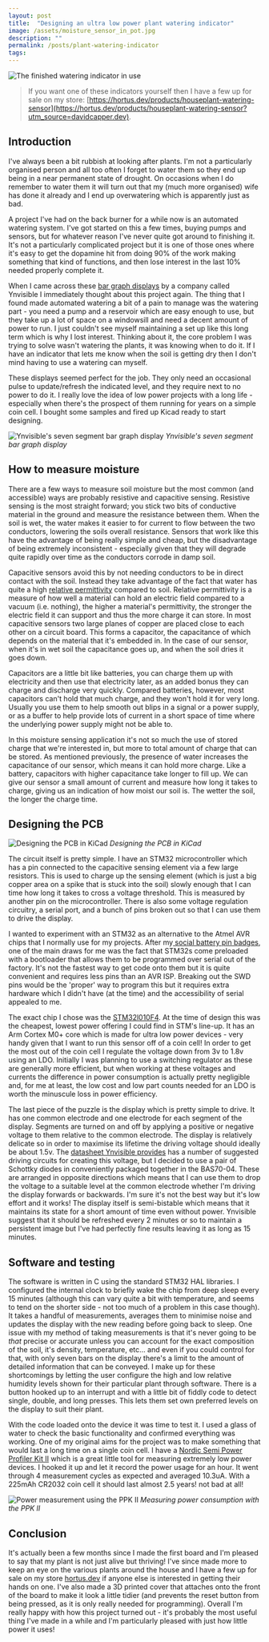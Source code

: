 ```yaml
---
layout: post
title:  "Designing an ultra low power plant watering indicator"
image: /assets/moisture_sensor_in_pot.jpg
description: ""
permalink: /posts/plant-watering-indicator
tags:
---
```


![The finished watering indicator in use](/assets/moisture_sensor_in_pot.jpg)
>If you want one of these indicators yourself then I have a few up for sale on my store: [https://hortus.dev/products/houseplant-watering-sensor](https://hortus.dev/products/houseplant-watering-sensor?utm_source=davidcapper.dev). 

## Introduction

I've always been a bit rubbish at looking after plants. I'm not a particularly organised person and all too often I forget to water them so they end up being in a near permanent state of drought. On occasions when I do remember to water them it will turn out that my (much more organised) wife has done it already and I end up overwatering which is apparently just as bad. 

A project I've had on the back burner for a while now is an automated watering system. I've got started on this a few times, buying pumps and sensors, but for whatever reason I've never quite got around to finishing it. It's not a particularly complicated project but it is one of those ones where it's easy to get the dopamine hit from doing 90% of the work making something that kind of functions, and then lose interest in the last 10% needed properly complete it.

When I came across these [bar graph displays](https://www.ynvisible.com/product/bar-graph-display-pack-of-3) by a company called Ynvisible I immediately thought about this project again. The thing that I found made automated watering a bit of a pain to manage was the watering part - you need a pump and a reservoir which are easy enough to use, but they take up a lot of space on a windowsill and need a decent amount of power to run. I just couldn't see myself maintaining a set up like this long term which is why I lost interest. Thinking about it, the core problem I was trying to solve wasn't watering the plants, it was knowing when to do it. If I have an indicator that lets me know when the soil is getting dry then I don't mind having to use a watering can myself. 

These displays seemed perfect for the job. They only need an occasional pulse to update/refresh the indicated level, and they require next to no power to do it. I really love the idea of low power projects with a long life - especially when there's the prospect of them running for years on a simple coin cell. I bought some samples and fired up Kicad ready to start designing.

![Ynvisible's seven segment bar graph display](/assets/moisture_sensor_ynvisible_display.jpg)
*Ynvisible's seven segment bar graph display*

## How to measure moisture

There are a few ways to measure soil moisture but the most common (and accessible) ways are probably resistive and capacitive sensing. Resistive sensing is the most straight forward; you stick two bits of conductive material in the ground and measure the resistance between them. When the soil is wet, the water makes it easier to for current to flow between the two conductors, lowering the soils overall resistance. Sensors that work like this have the advantage of being really simple and cheap, but the disadvantage of being extremely inconsistent - especially given that they will degrade quite rapidly over time as the conductors corrode in damp soil. 

Capacitive sensors avoid this by not needing conductors to be in direct contact with the soil. Instead they take advantage of the fact that water has quite a high [relative permittivity](https://en.wikipedia.org/wiki/Relative_permittivity) compared to soil. Relative permittivity is a measure of how well a material can hold an electric field compared to a vacuum (i.e. nothing), the higher a material's permittivity, the stronger the electric field it can support and thus the more charge it can store. In most capacitive sensors two large planes of copper are placed close to each other on a circuit board. This forms a capacitor, the capacitance of which depends on the material that it's embedded in. In the case of our sensor, when it's in wet soil the capacitance goes up, and when the soil dries it goes down.

Capacitors are a little bit like batteries, you can charge them up with electricity and then use that electricity later, as an added bonus they can charge and discharge very quickly. Compared batteries, however, most capacitors can't hold that much charge, and they won't hold it for very long. Usually you use them to help smooth out blips in a signal or a power supply, or as a buffer to help provide lots of current in a short space of time where the underlying power supply might not be able to.

In this moisture sensing application it's not so much the use of stored charge that we're interested in, but more to total amount of charge that can be stored. As mentioned previously, the presence of water increases the capacitance of our sensor, which means it can hold more charge. Like a battery, capacitors with higher capacitance take longer to fill up. We can give our sensor a small amount of current and measure how long it takes to charge, giving us an indication of how moist our soil is. The wetter the soil, the longer the charge time.

## Designing the PCB

![Designing the PCB in KiCad](/assets/moisture_sensor_pcb_layout.png)
*Designing the PCB in KiCad*

The circuit itself is pretty simple. I have an STM32 microcontroller which has a pin connected to the capacitive sensing element via a few large resistors. This is used to charge up the sensing element (which is just a big copper area on a spike that is stuck into the soil) slowly enough that I can time how long it takes to cross a voltage threshold. This is measured by another pin on the microcontroller. There is also some voltage regulation circuitry, a serial port, and a bunch of pins broken out so that I can use them to drive the display.

I wanted to experiment with an STM32 as an alternative to the Atmel AVR chips that I normally use for my projects. After my[ social battery pin badges](https://hortus.dev/products/social-battery), one of the main draws for me was the fact that STM32s come preloaded with a bootloader that allows them to be programmed over serial out of the factory. It's not the fastest way to get code onto them but it is quite convenient and requires less pins than an AVR ISP. Breaking out the SWD pins would be the 'proper' way to program this but it requires extra hardware which I didn't have (at the time) and the accessibility of serial appealed to me.

The exact chip I chose was the [STM32l010F4](https://www.st.com/en/microcontrollers-microprocessors/stm32l010f4.html). At the time of design this was the cheapest, lowest power offering I could find in STM's line-up. It has an Arm Cortex M0+ core which is made for ultra low power devices - very handy given that I want to run this sensor off of a coin cell! In order to get the most out of the coin cell I regulate the voltage down from 3v to 1.8v using an LDO. Initially I was planning to use a switching regulator as these are generally more efficient, but when working at these voltages and currents the difference in power consumption is actually pretty negligible and, for me at least, the low cost and low part counts needed for an LDO is worth the minuscule loss in power efficiency.

The last piece of the puzzle is the display which is pretty simple to drive. It has one common electrode and one electrode for each segment of the display. Segments are turned on and off by applying a positive or negative voltage to them relative to the common electrode. The display is relatively delicate so in order to maximise its lifetime the driving voltage should ideally be about 1.5v. The [datasheet Ynvisible provides](https://cdn.prod.website-files.com/5f7f21e12602d912658dce12/62207f059a97570924e24003_D0431G02V01-V1.0.pdf) has a number of suggested driving circuits for creating this voltage, but I decided to use a pair of Schottky diodes in conveniently packaged together in the BAS70-04. These are arranged in opposite directions which means that I can use them to drop the voltage to a suitable level at the common electrode whether I'm driving the display forwards or backwards. I'm sure it's not the best way but it's low effort and it works! The display itself is semi-bistable which means that it maintains its state for a short amount of time even without power. Ynvisible suggest that it should be refreshed every 2 minutes or so to maintain a persistent image but I've had perfectly fine results leaving it as long as 15 minutes. 

## Software and testing

The software is written in C using the standard STM32 HAL libraries. I configured the internal clock to briefly wake the chip from deep sleep every 15 minutes (although this can vary quite a bit with temperature, and seems to tend on the shorter side - not too much of a problem in this case though). It takes a handful of measurements, averages them to minimise noise and updates the display with the new reading before going back to sleep. One issue with my method of taking measurements is that it's never going to be _that_ precise or accurate unless you can account for the exact composition of the soil, it's density, temperature, etc... and even if you could control for that, with only seven bars on the display there's a limit to the amount of detailed information that can be conveyed. I make up for these shortcomings by letting the user configure the high and low relative humidity levels shown for their particular plant through software. There is a button hooked up to an interrupt and with a little bit of fiddly code to detect single, double, and long presses. This lets them set own preferred levels on the display to suit their plant.

With the code loaded onto the device it was time to test it. I used a glass of water to check the basic functionality and confirmed everything was working. One of my original aims for the project was to make something that would last a long time on a single coin cell. I have a [Nordic Semi Power Profiler Kit II](https://www.nordicsemi.com/Products/Development-hardware/Power-Profiler-Kit-2) which is a great little tool for measuring extremely low power devices. I hooked it up and let it record the power usage for an hour. It went through 4 measurement cycles as expected and averaged 10.3uA. With a 225mAh CR2032 coin cell it should last almost 2.5 years! not bad at all! 

![Power measurement using the PPK II](/assets/moisture_sensor_power_measurement.png)
*Measuring power consumption with the PPK II*

## Conclusion

It's actually been a few months since I made the first board and I'm pleased to say that my plant is not just alive but thriving! I've since made more to keep an eye on the various plants around the house and I have a few up for sale on my store [hortus.dev](https://hortus.dev/products/houseplant-watering-sensor?utm_source=davidcapper.dev) if anyone else is interested in getting their hands on one. I've also made a 3D printed cover that attaches onto the front of the board to make it look a little tidier (and prevents the reset button from being pressed, as it is only really needed for programming).  Overall I'm really happy with how this project turned out - it's probably the most useful thing I've made in a while and I'm particularly pleased with just how little power it uses! 
